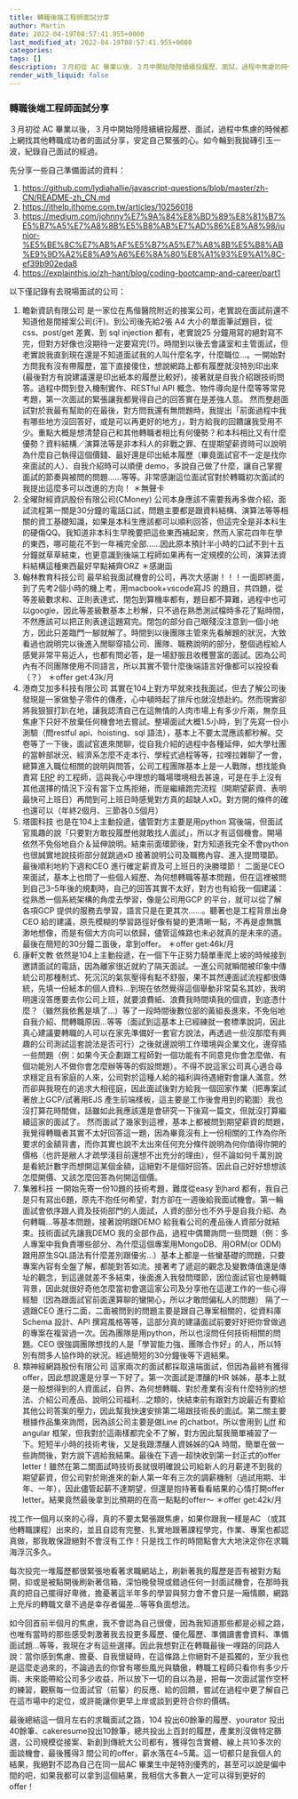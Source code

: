 ```yaml
---
title: 轉職後端工程師面試分享
author: Martin
date: 2022-04-19T08:57:41.955+0000
last_modified_at: 2022-04-19T08:57:41.955+0000
categories: 
tags: []
description: ３月初從 AC 畢業以後，３月中開始陸陸續續投履歷、面試，過程中焦慮的時候都上網找其他轉職成功者的面試分享，安定自己緊張的心。如今輪到我拋磚引玉一波，紀錄自己面試的經過。
render_with_liquid: false
---
```


### 轉職後端工程師面試分享

３月初從 AC 畢業以後，３月中開始陸陸續續投履歷、面試，過程中焦慮的時候都上網找其他轉職成功者的面試分享，安定自己緊張的心。如今輪到我拋磚引玉一波，紀錄自己面試的經過。

先分享一些自己準備面試的資料：
1. [https://github\.com/lydiahallie/javascript\-questions/blob/master/zh\-CN/README\-zh\_CN\.md](https://github.com/lydiahallie/javascript-questions/blob/master/zh-CN/README-zh_CN.md)
2. [https://ithelp\.ithome\.com\.tw/articles/10256018](https://ithelp.ithome.com.tw/articles/10256018)
3. [https://medium\.com/johnny%E7%9A%84%E8%BD%89%E8%81%B7%E5%B7%A5%E7%A8%8B%E5%B8%AB%E7%AD%86%E8%A8%98/junior\-%E5%BE%8C%E7%AB%AF%E5%B7%A5%E7%A8%8B%E5%B8%AB%E9%9D%A2%E8%A9%A6%E6%8A%80%E8%A1%93%E9%A1%8C\-ef39b902eda8](https://medium.com/johnny%E7%9A%84%E8%BD%89%E8%81%B7%E5%B7%A5%E7%A8%8B%E5%B8%AB%E7%AD%86%E8%A8%98/junior-%E5%BE%8C%E7%AB%AF%E5%B7%A5%E7%A8%8B%E5%B8%AB%E9%9D%A2%E8%A9%A6%E6%8A%80%E8%A1%93%E9%A1%8C-ef39b902eda8)
4. [https://explainthis\.io/zh\-hant/blog/coding\-bootcamp\-and\-career/part1](https://explainthis.io/zh-hant/blog/coding-bootcamp-and-career/part1)


以下僅記錄有去現場面試的公司：
1. 瞻新資訊有限公司 
是一家位在馬偕醫院附近的接案公司，老實說在面試前還不知道他是間接案公司\(汗\)。到公司後先給2張 A4 大小的單面筆試題目，從css、post/get 差異、到 sql injection 都有，老實說25 分鐘用寫的絕對寫不完，但對方好像也沒期待一定要寫完\(?\)。時間到以後去會議室和主管面試，但老實說我直到現在還是不知道面試我的人叫什麼名字，什麼職位…。一開始對方問我有沒有帶履歷，當下直接傻住，想說網路上都有履歷就沒特別印出來\(最後對方有說建議還是印出紙本的履歷比較好\)，接著就是自我介紹跟技術問答。過程中問到登入機制實作、RESTful API 概念、物件導向是什麼等等常見考題，第一次面試的緊張讓我都覺得自己的回答實在是差強人意。
然而整趟面試對於我最有幫助的在最後，對方問我還有無問題時，我提出「前面過程中我有哪些地方沒回答好，或是可以再更好的地方」，對方給我的回饋讓我受用不少。重點大概是想清楚自己和其他轉職者相比有何優勢？和本科相比又有什麼優勢？資料結構／演算法等是非本科人的非戰之罪、在提期望薪資時可以說明為什麼自己執得這個價錢、最好還是印出紙本履歷（畢竟面試官不一定是找你來面試的人）、自我介紹時可以順便 demo，多說自己做了什麼，讓自己掌握面試的節奏與被問的問題……等等。非常感謝這位面試官對於轉職初次面試的我提出這麼多可以改進的方向！
＊無聲卡
2. 全曜財經資訊股份有限公司\(CMoney\) 
公司本身應該不需要我再多做介紹，面試流程第一關是30分鐘的電話口試，問題主要都是跟資料結構、演算法等等相關的資工基礎知識，如果是本科生應該都可以順利回答，但這完全是非本科生的硬傷QQ。我知道非本科生早晚要把這些東西補起來，然而人家花四年在學的東西，哪可能花不到一年補完全部……因此原本預計半小時的口試不到十五分鐘就草草結束，也更意識到後端工程師如果再有一定規模的公司，演算法資料結構這種東西最好早點補齊ORZ
＊感謝函
3. 翰林教育科技公司
最早給我面試機會的公司，再次大感謝！！！一面即終面，到了先考2個小時的機上考，用macbook\+vscode寫JS 的題目，共四題，從等差級數求和、正則表達式、閉包到算機率都有，題目都不算難，過程中也可以google，因此等差級數基本上秒解，只不過在熟悉測試檔時多花了點時間，不然應該可以把正則表達這題寫完。閉包的部分自己眼殘沒注意到一個小地方，因此只差臨門一腳就解了。時間到以後團隊主管來先看解題的狀況，大致看過也說明完以後進入閒聊穿插公司、團隊、職務說明的部分，整個過程給人感覺非常平易近人，也都有問必答，是一場舒服且收穫豐富的面試。因為公司內有不同團隊使用不同語言，所以其實不管什麼後端語言好像都可以投投看（？）
＊offer get:43k/月
4. 港商艾加多科技有限公司
其實在104上對方早就來找我面試，但去了解公司後發現是一家做墊子零件的傳產，心中頓時起了排斥也就沒想赴約。然而現實卻將我狠狠打趴在地，讓我認清自己在這無情的人肉市場上有多少斤兩，無奈且焦慮下只好不放棄任何機會地去嘗試。整場面試大概1\.5小時，到了先寫一份小測驗（問restful api、hoisting、sql 語法），基本上不要太混應該都秒解。交卷等了一下後，面試官進來閒聊，從自我介紹的過程中各種延伸，如大學社團的當幹部狀況、經濟系怎麼不走本行、學程式過程等等，拉哩拉雜聊了一會，總算進入職位相關的說明與問答，公司工程團隊基本上是一人戰隊，想找能負責寫 [ERP](https://dynamics.microsoft.com/zh-tw/erp/what-is-erp/) 的工程師，這與我心中理想的職場環境相去甚遠，可是在手上沒有其他選擇的情況下沒有當下立馬拒絕，而是繼續跑完流程（開期望薪資、表明最快可上班日）再問到可上班日時感覺對方真的超缺人xD。對方開的條件的確也還可以（年終2個月、三節各0\.5個月）
5. 塔圖科技
也是在104上主動投遞，儘管對方主要是用python 寫後端，但面試官風趣的說「只要對方敢投履歷他就敢找人面試」，所以才有這個機會。開場依然不免俗地自介＆延伸說明。結束前面環節後，對方知道我完全不會python 也很誠實地說技術部分就跳過xD 接著說明公司及職務內容、進入提問環節。最後順利地約下週和CEO 進行確定薪資及可上班日的決勝環節！
二面是CEO 來面試，基本上也問了一些個人經歷、為何想轉職等基本問題，但在這裡被問到自己3–5年後的規劃時，自己的回答其實不太好，對方也有給我一個建議：從熟悉一個系統架構的角度去學習，像是公司用GCP 的平台，就可以從了解各項GCP 提供的服務去學習，語言只是在更其次……。聽著也是工程背景出身CEO 給的建議，原先模糊的學習路徑好像有變的更清晰一點，不再是虛無飄渺地想像，而是有個大方向可以依歸，儘管這條路也未必就真的是未來的道。最後在簡短的30分鐘二面後，拿到offer。
＊offer get:46k/月
6. 康軒文教
依然是104上主動投遞，在一個下午正努力騎單車爬上坡的時候接到邀請面試的電話，因為離家很近就約了隔天面試。一進公司就瞬間被印象中傳統公司那種制式、死沉沉的氣氛壓得有點不舒服，果不其然連面試流程都很傳統，先填一份紙本的個人資料…到現在依然覺得這個舉動非常莫名其妙，我明明還沒答應要去你公司上班，就要浪費紙、浪費我時間填我的個資，到底憑什麼？（雖然我依舊是填了…）等了一段時間後數位部的黃組長進來，不免俗地自我介紹、問轉職原因…等等（面試到這基本上已經練就一套標準說詞，因此真心建議要轉職的人可以在家先準備好一套官方說法，再透過一些沒那麼有興趣的公司測試這套說法是否可行）之後就邊說明工作環境與企業文化，邊穿插一些問題（例：如果今天企劃跟工程師對一個功能有不同意見你會怎麼做、有個功能別人不做你會怎麼辦等等的假設問題）。不得不說這家公司真心適合尋求穩定且有家庭的人來，公司對於這種人給的福利與待遇絕對會讓人滿意。然而卻與我現在的追求大相徑庭，因此面試後對方給我一個回家作業（把專案試著放上GCP/試著用EJS 產生前端樣板，這主要是工作後會用到的範圍）我也沒打算花時間做，話雖如此我應該還是會研究一下後寫一篇文，但就沒打算繼續這家的面試了。
然而面試了幾家到這裡，基本上都被問到期望薪資的問題，我覺得轉職者其實不太好回答這一題，因為畢竟沒有上一份相關的工作為你所要求的金額背書，而你其實也說不太出來任何充分條件說明為何你值得你開的價格（也許是敝人才疏學淺目前還想不出充分的理由），但不論如何千萬別說是看統計數字而想開這某個金額，這絕對不是個好回答。因此自己好好想想該怎麼開價、又該怎麼回答為何開這個價。
7. 集雅科技
一開始先寄一份10題的技術考題，難度從easy 到hard 都有，我自己是只有寫出6題，原先不抱任何希望，對方卻在一週後給我面試機會。第一輪面試會依序跟人資及技術部門的人面試，人資的部分也不外乎是自我介紹、為何轉職…等基本問題，接著說明跟DEMO 給我看公司的產品後人資部分就結束。技術面試先讓我DEMO 我的全部作品，過程中偶爾詢問一些問題（例：多人專案中我負責哪些部分、為什麼這個專案用MongoDB、用ORM\(or ODM\)跟用原生SQL語法有什麼差別跟優劣…）基本上都是一些蠻基礎的問題，只要專案內容有全盤了解，都能對答如流。接著考了遞迴的觀念及變數傳值還是傳址的觀念，到這邊就差不多結束，後面進入我發問環節，因位面試官也是轉職背景，因此就很好奇他怎麼當初會選這家公司及分享他在這邊工作的一些心得經驗（因為跟面試官前面還算聊的蠻開心，所以才敢問偏私人的問題）
隔了一週跟CEO 進行二面，二面被問到的問題主要是跟自己專案相關的，從資料庫Schema 設計、API 撰寫風格等等，這部分真的建議面試前要好好把你曾做過的專案在複習過一次。因為團隊是用python，所以也沒問任何技術相關的問題。CEO 很強調團隊想找的人是「學習能力強、團隊合作好」的人，所以特別有問多人協作時的狀況。經過簡短的30分鐘後等下週結果。
8. 類神經網路股份有限公司
這家兩次的面試都採取遠端面試，但因為最終有獲得offer，因此想說還是分享一下好了。第一次面試是漂釀的HR 姊姊，基本上就是一般想得到的人資面試，自界、為何想轉職、對於產業有沒有什麼特別的想法、介紹公司產品、說明公司福利…之類的，快結束前有跟對方說最近有要給其他公司答案的壓力，因此幫我快速安排第二場跟技術長的面試。第二關主要根據作品集來詢問，因為該公司主要是做Line 的chatbot，所以會用到 [Liff](https://developers.line.biz/en/docs/liff/overview/) 和 angular 框架，但我對於這兩樣都完全不了解，對方因此幫我簡單補習了一下。短短半小時的技術考後，又是我跟漂釀人資姊姊的QA 時間，簡單在做一些詢問後，對方說下週給我結果。最後在下週一超快收到第一封正式的offer letter！雖然在第二關面試時技術長就很明確說公司給新人的月薪達不到我的期望薪資，但公司對於剛進來的新人第一年有三次的調薪機制（過試用期、半年、一年），因此儘管起薪不達期望，但還是抱持著看看結果的心情打開offer letter。結果竟然最後拿到比預期的在高一點點的offer～
＊offer get:42k/月


找工作一個月以來的心得，真的不要太緊張跟焦慮，如果你跟我一樣是AC （或其他轉職課程）出來的，並且自認有完整、扎實地跟著課程學完，作業、專案也都認真做，那我敢保證絕對不會沒有工作！只是找工作的時間點會大大地決定你在求職海浮沉多久。

每次投完一堆履歷都很緊張地看著求職網站上，刷新著我的履歷是否有被對方點開，抑或是被點開後刷新著信箱，深怕晚發現或錯過任何一封面試機會，在那時我真的把自己擺得好卑微，擔憂著這半年多的學習與努力會不會只是一廂情願，網路上充斥的轉職文章不過是幸存者偏差…等等負面想法。

如今回首前半個月的焦慮，我不會認為自己很傻，因為我知道那些都是必經之路，也唯有當時的那些感受刺激著我去投更多履歷、優化履歷、準備讀書會資料、準備面試題…等等，我現在才有這些選擇。因此我想對正在轉職最後一哩路的同路人說：當你感到焦慮、擔憂、自我懷疑時，在這條路上你絕對不是孤獨的，至少我也是這麼走過來的，不論過去的你曾有哪些風光與驕傲，轉職工程師只看你有多少斤兩、未來能帶給公司多少收益，所以放下一切的自以為是，把每一次面試當作空杯的練習，觀察每一位面試官（前輩）的反應、給的回饋，嘗試在過程中更了解自己在這市場中的定位，或許能讓你更早上岸或談到更符合你的價碼。

最後總結這一個月左右的求職面試之路，104 投出60餘筆的履歷、yourator 投出40餘筆、cakeresume投出10餘筆，總共投出上百封的履歷，產業別沒做特定篩選，公司規模從接案、新創到傳統大公司都有，獲得包含實體、線上共10多次的面談機會，最後獲得3 間公司的offer，薪水落在4~5萬。這一切都只是我個人的結果，我絕對不認為自己在同一屆AC 畢業生中是特別優秀的，甚至可以說是偏中間的吧，如果我都可以拿到這個結果，我相信大多數人一定可以得到更好的offer！




